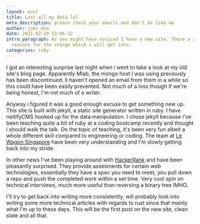 ```yaml
---
layout: post
title: Lost all my data lol
meta_description: please check your emails and don't be like me
author: john_doe
date: 2021-02-10 13:06:12
intro_paragraph: As you might have noticed I have a new site. There a a few
  reasons for the change which i will get into.
categories: ruby
---
```


I got an interesting surprise last night when i went to take a look at my old site's blog page. Apparently Mlab, the mongo host I was using previously has been discontinued. Ii haven't opened an email from them in a while so this could have been easily prevented. Not much of a loss though if we're being honest, I'm not much of a writer.

Anyway i figured it was a good enough excuse to get something new up. This site is built with jekyll, a static site generator written in ruby. I have netlifyCMS hooked up for the data manipulation. I chose jekyll because I've been teaching quite a bit of ruby at a coding bootcamp recently and thought i should walk the talk. On the topic of teaching, it's been very fun albeit a whole different skill compared to engineering or coding. The team at [Le Wagon Singapore](https://www.lewagon.com/) have been very understanding and I'm slowly getting back into my stride.

In other news I've been playing around with [HackerRank](http;//hackerrank.com/) and have been pleasantly surprised. They provide assesments for certain web technologies, essentially they have a spec you need to meet, you pull down a repo and push the completed work within a set time. Very cool spin on technical interviews, much more useful than reversing a binary tree IMHO.

I'll try to get back into writing more consistently, will probably look into writing some more technical articles with regards to rust since that mainly what I'm up to these days. This will be the first post on the new site, clean slate and all that.
